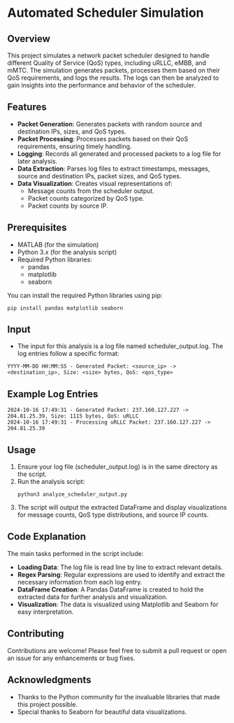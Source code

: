 # Automated Scheduler Simulation

## Overview
This project simulates a network packet scheduler designed to handle different Quality of Service (QoS) types, including uRLLC, eMBB, and mMTC. The simulation generates packets, processes them based on their QoS requirements, and logs the results. The logs can then be analyzed to gain insights into the performance and behavior of the scheduler.

## Features
- **Packet Generation**: Generates packets with random source and destination IPs, sizes, and QoS types.
- **Packet Processing**: Processes packets based on their QoS requirements, ensuring timely handling.
- **Logging**: Records all generated and processed packets to a log file for later analysis.
- **Data Extraction**: Parses log files to extract timestamps, messages, source and destination IPs, packet sizes, and QoS types.
- **Data Visualization**: Creates visual representations of:
  - Message counts from the scheduler output.
  - Packet counts categorized by QoS type.
  - Packet counts by source IP.

## Prerequisites
- MATLAB (for the simulation)
- Python 3.x (for the analysis script)
- Required Python libraries:
  - pandas
  - matplotlib
  - seaborn

You can install the required Python libraries using pip:

```
pip install pandas matplotlib seaborn
```

## Input
- The input for this analysis is a log file named scheduler_output.log. The log entries follow a specific format:
```
YYYY-MM-DD HH:MM:SS - Generated Packet: <source_ip> -> <destination_ip>, Size: <size> bytes, QoS: <qos_type>
```

## Example Log Entries
```
2024-10-16 17:49:31 - Generated Packet: 237.160.127.227 -> 204.81.25.39, Size: 1115 bytes, QoS: uRLLC
2024-10-16 17:49:31 - Processing uRLLC Packet: 237.160.127.227 -> 204.81.25.39
```

## Usage

1. Ensure your log file (scheduler_output.log) is in the same directory as the script.
2. Run the analysis script:
   ```
   python3 analyze_scheduler_output.py
   ```
3. The script will output the extracted DataFrame and display visualizations for message counts, QoS type distributions, and source IP counts.

## Code Explanation
The main tasks performed in the script include:

- **Loading Data**: The log file is read line by line to extract relevant details.
- **Regex Parsing**: Regular expressions are used to identify and extract the necessary information from each log entry.
- **DataFrame Creation**: A Pandas DataFrame is created to hold the extracted data for further analysis and visualization.
- **Visualization**: The data is visualized using Matplotlib and Seaborn for easy interpretation.

## Contributing
Contributions are welcome! Please feel free to submit a pull request or open an issue for any enhancements or bug fixes.

## Acknowledgments
- Thanks to the Python community for the invaluable libraries that made this project possible.
- Special thanks to Seaborn for beautiful data visualizations.
